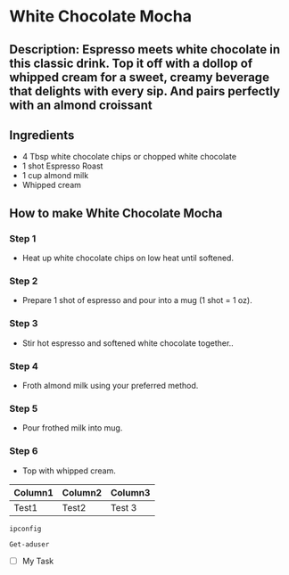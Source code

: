 # White Chocolate Mocha​


## Description: Espresso meets white chocolate in this classic drink. Top it off with a dollop of whipped cream for a sweet, creamy beverage that delights with every sip. And pairs perfectly with an almond croissant


## Ingredients

- 4 Tbsp white chocolate chips or chopped white chocolate
- 1 shot Espresso Roast
- 1 cup almond milk
- Whipped cream

## How to make White Chocolate Mocha​

### Step 1

- Heat up white chocolate chips on low heat until softened.

### Step 2

- Prepare 1 shot of espresso and pour into a mug (1 shot = 1 oz).

### Step 3

- Stir hot espresso and softened white chocolate together..

### Step 4

- Froth almond milk using your preferred method.

### Step 5

- Pour frothed milk into mug.

### Step 6

- Top with whipped cream.



| Column1 | Column2 | Column3|
|---------|---------|--------|
| Test1   | Test2   | Test 3 |

`ipconfig`

```
Get-aduser
```

- [ ] My Task